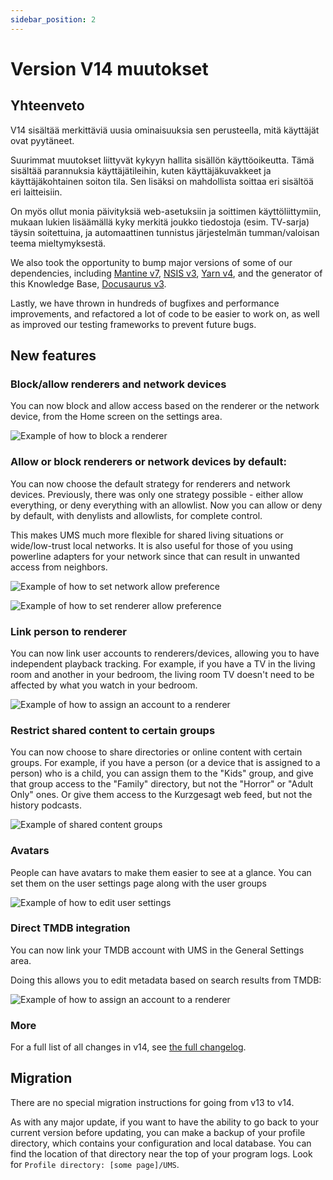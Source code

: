 ```yaml
---
sidebar_position: 2
---
```


# Version V14 muutokset

## Yhteenveto

V14 sisältää merkittäviä uusia ominaisuuksia sen perusteella, mitä käyttäjät ovat pyytäneet.

Suurimmat muutokset liittyvät kykyyn hallita sisällön käyttöoikeutta. Tämä sisältää parannuksia käyttäjätileihin, kuten käyttäjäkuvakkeet ja käyttäjäkohtainen soiton tila. Sen lisäksi on mahdollista soittaa eri sisältöä eri laitteisiin.

On myös ollut monia päivityksiä web-asetuksiin ja soittimen käyttöliittymiin, mukaan lukien lisäämällä kyky merkitä joukko tiedostoja (esim. TV-sarja) täysin soitettuina, ja automaattinen tunnistus järjestelmän tumman/valoisan teema mieltymyksestä.

We also took the opportunity to bump major versions of some of our dependencies, including [Mantine v7](https://mantine.dev/), [NSIS v3](https://nsis.sourceforge.io/Download), [Yarn v4](https://yarnpkg.com/), and the generator of this Knowledge Base, [Docusaurus v3](https://docusaurus.io/).

Lastly, we have thrown in hundreds of bugfixes and performance improvements, and refactored a lot of code to be easier to work on, as well as improved our testing frameworks to prevent future bugs.

## New features

### Block/allow renderers and network devices

You can now block and allow access based on the renderer or the network device, from the Home screen on the settings area.

![Example of how to block a renderer](@site/docs/img/whats-new-in-v14-block-renderer.png)

### Allow or block renderers or network devices by default:

You can now choose the default strategy for renderers and network devices. Previously, there was only one strategy possible - either allow everything, or deny everything with an allowlist. Now you can allow or deny by default, with denylists and allowlists, for complete control.

This makes UMS much more flexible for shared living situations or wide/low-trust local networks. It is also useful for those of you using powerline adapters for your network since that can result in unwanted access from neighbors.

![Example of how to set network allow preference](@site/docs/img/whats-new-in-v14-network-allowblock-preference.png)

![Example of how to set renderer allow preference](@site/docs/img/whats-new-in-v14-renderer-allow-preference.png)

### Link person to renderer

You can now link user accounts to renderers/devices, allowing you to have independent playback tracking. For example, if you have a TV in the living room and another in your bedroom, the living room TV doesn't need to be affected by what you watch in your bedroom.

![Example of how to assign an account to a renderer](@site/docs/img/whats-new-in-v14-assign-account-to-renderer.png)

### Restrict shared content to certain groups

You can now choose to share directories or online content with certain groups. For example, if you have a person (or a device that is assigned to a person) who is a child, you can assign them to the "Kids" group, and give that group access to the "Family" directory, but not the "Horror" or "Adult Only" ones. Or give them access to the Kurzgesagt web feed, but not the history podcasts.

![Example of shared content groups](@site/docs/img/whats-new-in-v14-shared-content-group.png)

### Avatars

People can have avatars to make them easier to see at a glance. You can set them on the user settings page along with the user groups

![Example of how to edit user settings](@site/docs/img/whats-new-in-v14-user-avatar.png)

### Direct TMDB integration

You can now link your TMDB account with UMS in the General Settings area.

Doing this allows you to edit metadata based on search results from TMDB:

![Example of how to assign an account to a renderer](@site/docs/img/whats-new-in-v14-tmdb-edit-metadata.png)

### More

For a full list of all changes in v14, see [the full changelog](https://github.com/UniversalMediaServer/UniversalMediaServer/blob/main/CHANGELOG.md).

## Migration

There are no special migration instructions for going from v13 to v14.

As with any major update, if you want to have the ability to go back to your current version before updating, you can make a backup of your profile directory, which contains your configuration and local database. You can find the location of that directory near the top of your program logs. Look for `Profile directory: [some page]/UMS`.
